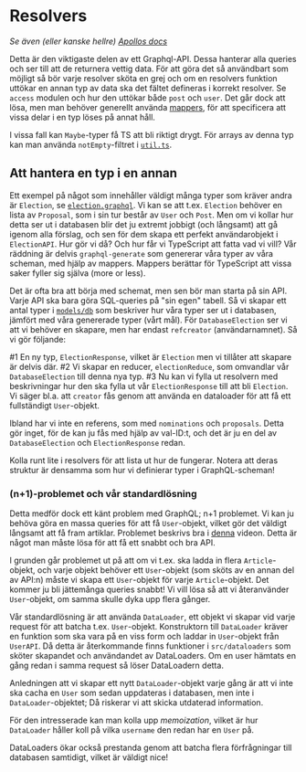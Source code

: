 # Resolvers

_Se även (eller kanske hellre) [Apollos docs](https://www.apollographql.com/docs/apollo-server/data/resolvers)_

Detta är den viktigaste delen av ett Graphql-API. Dessa hanterar
alla queries och ser till att de returnera vettig data.
För att göra det så användbart som möjligt så bör varje resolver
sköta en grej och om en resolvers funktion uttökar en annan
typ av data ska det fältet defineras i korrekt resolver. Se
`access` modulen och hur den uttökar både `post` och `user`. Det
går dock att lösa, men man behöver generellt använda [mappers](../models/mappers.d.ts),
för att specificera att vissa delar i en typ löses på annat håll.

I vissa fall kan `Maybe`-typer få TS att bli riktigt drygt.
För arrays av denna typ kan man använda `notEmpty`-filtret i [`util.ts`](../util.ts).

## Att hantera en typ i en annan

Ett exempel på något som innehåller väldigt många typer som kräver andra är
`Election`, se [`election.graphql`](../schemas/election.graphql). Vi kan
se att t.ex. `Election` behöver en lista av `Proposal`, som i sin tur
består av `User` och `Post`. Men om vi kollar hur detta ser ut i databasen blir
det ju extremt jobbigt (och långsamt) att gå igenom alla förslag, och sen för dem
skapa ett perfekt användarobjekt i `ElectionAPI`. Hur gör vi då? Och hur får
vi TypeScript att fatta vad vi vill? Vår räddning är delvis `graphql-generate` som
genererar våra typer av våra scheman, med hjälp av mappers. Mappers berättar för
TypeScript att vissa saker fyller sig själva (more or less).

Det är ofta bra att börja med schemat, men sen bör man starta på sin API. Varje API
ska bara göra SQL-queries på "sin egen" tabell. Så vi skapar ett antal typer i
[`models/db`](../models/db) som beskriver hur våra typer ser ut i databasen, jämfört
med våra genererade typer (vårt mål). För `DatabaseElection` ser vi att vi behöver en skapare,
men har endast `refcreator` (användarnamnet). Så vi gör följande:

#1 En ny typ, `ElectionResponse`, vilket är `Election` men vi tillåter att skapare är delvis där.
#2 Vi skapar en reducer, `electionReduce`, som omvandlar vår `DatabaseElection` till denna nya typ.
#3 Nu kan vi fylla ut resolvern med beskrivningar hur den ska fylla ut vår `ElectionResponse`
till att bli `Election`. Vi säger bl.a. att `creator` fås genom att använda en dataloader
för att få ett fullständigt `User`-objekt.

Ibland har vi inte en referens, som med `nominations` och `proposals`. Detta gör inget,
för de kan ju fås med hjälp av val-ID:t, och det är ju en del av `DatabaseElection` och
`ElectionResponse` redan.

Kolla runt lite i resolvers för att lista ut hur de fungerar. Notera att deras struktur
är densamma som hur vi definierar typer i GraphQL-scheman!
### (n+1)-problemet och vår standardlösning

Detta medför dock ett känt problem med GraphQL; n+1 problemet. Vi kan ju behöva göra en massa queries för att få `User`-objekt, vilket gör det väldigt långsamt att få fram artiklar. Problemet beskrivs bra i [denna](https://youtu.be/uCbFMZYQbxE) videon. Detta är något man måste lösa för att få ett snabbt och bra API.

I grunden går problemet ut på att om vi t.ex. ska ladda in flera `Article`-objekt, och varje objekt behöver ett `User`-objekt (som sköts av en annan del av API:n) måste vi skapa ett `User`-objekt för varje `Article`-objekt. Det kommer ju bli jättemånga queries snabbt! Vi vill lösa så att vi återanvänder `User`-objekt, om samma skulle dyka upp flera gånger.

Vår standardlösning är att använda `DataLoader`, ett objekt vi skapar vid varje request för att batcha t.ex. `User`-objekt. Konstruktorn till `DataLoader` kräver en funktion som ska vara på en viss form och laddar in `User`-objekt från `UserAPI`. Då detta är återkommande finns funktioner i `src/dataloaders` som sköter skapandet och användandet av DataLoaders. Om en user hämtats en gång redan i samma request så löser DataLoadern detta.

Anledningen att vi skapar ett nytt `DataLoader`-objekt varje gång är att vi inte ska cacha en `User` som sedan uppdateras i databasen, men inte i `DataLoader`-objektet; Då riskerar vi att skicka utdaterad information.

För den intresserade kan man kolla upp _memoization_, vilket är hur `DataLoader` håller koll på vilka `username` den redan har en `User` på.

DataLoaders ökar också prestanda genom att batcha flera förfrågningar till databasen samtidigt,
vilket är väldigt nice!
